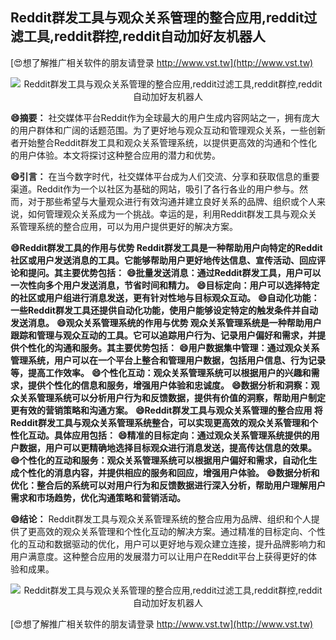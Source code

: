 ## **Reddit群发工具与观众关系管理的整合应用,reddit过滤工具,reddit群控,reddit自动加好友机器人**

[😍想了解推广相关软件的朋友请登录 http://www.vst.tw](http://www.vst.tw)

 <center><img src="https://vst.tw/MP4/tuiguang/png/0.png" alt="Reddit群发工具与观众关系管理的整合应用,reddit过滤工具,reddit群控,reddit自动加好友机器人"></center>

**😄摘要：**
社交媒体平台Reddit作为全球最大的用户生成内容网站之一，拥有庞大的用户群体和广阔的话题范围。为了更好地与观众互动和管理观众关系，一些创新者开始整合Reddit群发工具和观众关系管理系统，以提供更高效的沟通和个性化的用户体验。本文将探讨这种整合应用的潜力和优势。

**😄引言：**
在当今数字时代，社交媒体平台成为人们交流、分享和获取信息的重要渠道。Reddit作为一个以社区为基础的网站，吸引了各行各业的用户参与。然而，对于那些希望与大量观众进行有效沟通并建立良好关系的品牌、组织或个人来说，如何管理观众关系成为一个挑战。幸运的是，利用Reddit群发工具与观众关系管理系统的整合应用，可以为用户提供更好的解决方案。

**😄Reddit群发工具的作用与优势 Reddit群发工具是一种帮助用户向特定的Reddit社区或用户发送消息的工具。它能够帮助用户更好地传达信息、宣传活动、回应评论和提问。其主要优势包括：**
**😄批量发送消息：通过Reddit群发工具，用户可以一次性向多个用户发送消息，节省时间和精力。**
**😄目标定向：用户可以选择特定的社区或用户组进行消息发送，更有针对性地与目标观众互动。**
**😄自动化功能：一些Reddit群发工具还提供自动化功能，使用户能够设定特定的触发条件并自动发送消息。**
**😄观众关系管理系统的作用与优势 观众关系管理系统是一种帮助用户跟踪和管理与观众互动的工具。它可以追踪用户行为、记录用户偏好和需求，并提供个性化的沟通和服务。其主要优势包括：**
**😄用户数据集中管理：通过观众关系管理系统，用户可以在一个平台上整合和管理用户数据，包括用户信息、行为记录等，提高工作效率。**
**😄个性化互动：观众关系管理系统可以根据用户的兴趣和需求，提供个性化的信息和服务，增强用户体验和忠诚度。**
**😄数据分析和洞察：观众关系管理系统可以分析用户行为和反馈数据，提供有价值的洞察，帮助用户制定更有效的营销策略和沟通方案。**
**😄Reddit群发工具与观众关系管理的整合应用 将Reddit群发工具与观众关系管理系统整合，可以实现更高效的观众关系管理和个性化互动。具体应用包括：**
**😄精准的目标定向：通过观众关系管理系统提供的用户数据，用户可以更精确地选择目标观众进行消息发送，提高传达信息的效果。**
**😄个性化的互动和服务：观众关系管理系统可以根据用户偏好和需求，自动化生成个性化的消息内容，并提供相应的服务和回应，增强用户体验。**
**😄数据分析和优化：整合后的系统可以对用户行为和反馈数据进行深入分析，帮助用户理解用户需求和市场趋势，优化沟通策略和营销活动。**

**😄结论：**
Reddit群发工具与观众关系管理系统的整合应用为品牌、组织和个人提供了更高效的观众关系管理和个性化互动的解决方案。通过精准的目标定向、个性化的互动和数据驱动的优化，用户可以更好地与观众建立连接，提升品牌影响力和用户满意度。这种整合应用的发展潜力可以让用户在Reddit平台上获得更好的体验和成果。

 <center><img src="https://vst.tw/MP4/tuiguang/png/8.png" alt="Reddit群发工具与观众关系管理的整合应用,reddit过滤工具,reddit群控,reddit自动加好友机器人"></center>

[😍想了解推广相关软件的朋友请登录 http://www.vst.tw](http://www.vst.tw)



